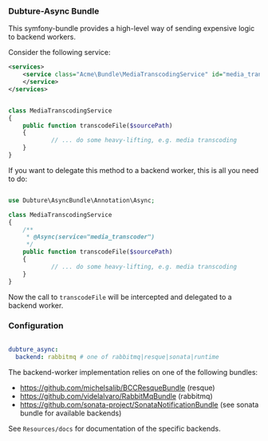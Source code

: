 ### Dubture-Async Bundle

This symfony-bundle provides a high-level way of sending expensive logic to backend workers.

Consider the following service:

```xml
<services>
    <service class="Acme\Bundle\MediaTranscodingService" id="media_transcoder">
    </service>
</services>
```

```php

class MediaTranscodingService
{
    public function transcodeFile($sourcePath)
    {
            // ... do some heavy-lifting, e.g. media transcoding
    }
}
```

If you want to delegate this method to a backend worker, this is all you need to do:

```php

use Dubture\AsyncBundle\Annotation\Async;

class MediaTranscodingService
{
    /**
     * @Async(service="media_transcoder")
     */
    public function transcodeFile($sourcePath)
    {
            // ... do some heavy-lifting, e.g. media transcoding
    }
}
```

Now the call to `transcodeFile` will be intercepted and delegated to a backend worker.


### Configuration

```yml

dubture_async:
  backend: rabbitmq # one of rabbitmq|resque|sonata|runtime

```

The backend-worker implementation relies on one of the following bundles:

- https://github.com/michelsalib/BCCResqueBundle (resque)
- https://github.com/videlalvaro/RabbitMqBundle (rabbitmq)
- https://github.com/sonata-project/SonataNotificationBundle (see sonata bundle for available backends)


See `Resources/docs` for documentation of the specific backends.